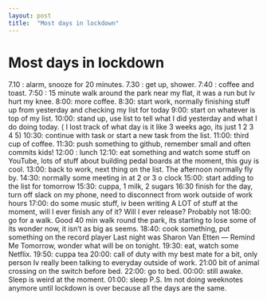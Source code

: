 ```yaml
---
layout: post
title:  "Most days in lockdown"
---
```


# Most days in lockdown


7.10 : alarm, snooze for 20 minutes.
7.30 : get up, shower.
7:40 : coffee and toast.
7:50 : 15 minute walk around the park near my flat, it was a run but Iv hurt my knee.
8:00: more coffee.
8:30: start work, normally finishing stuff up from yesterday and checking my list for today
9:00: start on whatever is top of my list.
10:00: stand up, use list to tell what I did yesterday and what I do doing today. ( I lost track of what day is it like 3 weeks ago, its just 1 2 3 4 5)
10:30: continue with task or start a new task from the list.
11:00: third cup of coffee.
11:30: push something to github, remember small and often commits kids!
12:00 : lunch
12:10: eat something and watch some stuff on YouTube, lots of stuff about building pedal boards at the moment, this guy is cool.
13:00: back to work, next thing on the list. The afternoon normally fly by.
14:30: normally some meeting in at 2 or 3 o clock
15:00: start adding to the list for tomorrow
15:30: cuppa, 1 milk, 2 sugars
16:30 finish for the day, turn off slack on my phone, need to disconnect from work outside of work hours
17:00: do some music stuff, iv been writing A LOT of stuff at the moment, will I ever finish any of it? Will I ever release? Probably not
18:00: go for a walk. Good 40 min walk round the park, its starting to lose some of its wonder now, it isn’t as big as seems.
18:40: cook something, put something on the record player Last night was Sharon Van Etten — Remind Me Tomorrow, wonder what will be on tonight.
19:30: eat, watch some Netflix.
19:50: cuppa tea
20:00: call of duty with my best mate for a bit, only person Iv really been talking to everyday outside of work.
21:00 bit of animal crossing on the switch before bed.
22:00: go to bed.
00:00: still awake. Sleep is weird at the moment.
01:00: sleep
P.S. Im not doing weeknotes anymore until lockdown is over because all the days are the same.
